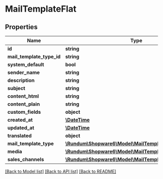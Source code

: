 # MailTemplateFlat

## Properties
Name | Type | Description | Notes
------------ | ------------- | ------------- | -------------
**id** | **string** |  | [optional] 
**mail_template_type_id** | **string** |  | 
**system_default** | **bool** |  | [optional] 
**sender_name** | **string** |  | [optional] 
**description** | **string** |  | [optional] 
**subject** | **string** |  | 
**content_html** | **string** |  | 
**content_plain** | **string** |  | 
**custom_fields** | **object** |  | [optional] 
**created_at** | [**\DateTime**](\DateTime.md) |  | 
**updated_at** | [**\DateTime**](\DateTime.md) |  | [optional] 
**translated** | **object** |  | [optional] 
**mail_template_type** | [**\Rundum\Shopware6\Model\MailTemplateTypeFlat**](MailTemplateTypeFlat.md) |  | [optional] 
**media** | [**\Rundum\Shopware6\Model\MailTemplateMediaFlat**](MailTemplateMediaFlat.md) |  | [optional] 
**sales_channels** | [**\Rundum\Shopware6\Model\MailTemplateSalesChannelFlat**](MailTemplateSalesChannelFlat.md) |  | [optional] 

[[Back to Model list]](../../README.md#documentation-for-models) [[Back to API list]](../../README.md#documentation-for-api-endpoints) [[Back to README]](../../README.md)

